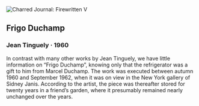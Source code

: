 <div class="artwork-of-the-day">
  <div class="container">
    <div class="img-wrapper">
      <img
        src="https://uploads3.wikiart.org/images/jean-tinguely/frigo-duchamp-1960.jpg!Large.jpg"
        alt="Charred Journal: Firewritten V" />
    </div>
    <div class="artwork-detail">
      <div class="artwork-origin"> 
        <h2 class="artwork-name">Frigo Duchamp</h2>
        <h3 class="artist">
          Jean Tinguely
                    ·  1960
        </h3>
      </div>
      <p class="description">
        <span class="artwork-description-text ng-binding" ng-bind-html="viewModel.ArtworkOfTheDay.Description | unsafe">In contrast with many other works by Jean Tinguely, we have little information on “Frigo Duchamp”, knowing only that the refrigerator was a gift to him from Marcel Duchamp. The work was executed between autumn 1960 and September 1962, when it was on view in the New York gallery of Sidney Janis. According to the artist, the piece was thereafter stored for twenty years in a friend’s garden, where it presumably remained nearly unchanged over the years.</span>
                        <div class="text-shadow-container" ng-show="showShadow" style=""></div>
      </p>
    </div>
  </div>

</div>
